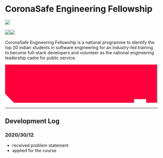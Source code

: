 # CoronaSafe Engineering Fellowship
[<img src="https://fullstack.pupilfirst.org/logos/coronaSafe-engineering-fellowship-logo.svg" height=50>](https://fullstack.pupilfirst.org/)

<img src="https://fullstack.pupilfirst.org/logos/aicte-logo.png" height=50><img src="https://fullstack.pupilfirst.org/logos/NSTEDB-logo.svg" height=50>

CoronaSafe Engineering Fellowship is a national programme to identify the top 30 indian students in software engineering for an industry-led training to become full-stack developers and volunteer as the national engineering leadership cadre for public service.
<div align="center">
  <img src="https://raw.githubusercontent.com/sarathsajan/coronasafe-engineering-fellowship/main/image.svg">
</div>

___

## Development Log
### 2020/30/12
* received problem statement
* applied for the course
